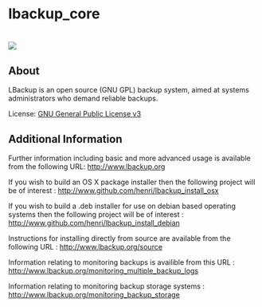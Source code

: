 # lbackup_core #

<h1><img src="http://www.lbackup.org/_media/golden_safe.jpg" valign="middle"/></h1>

About
--------

LBackup is an open source (GNU GPL) backup system, aimed at systems administrators who demand reliable backups.

License: [GNU General Public License v3][1]

Additional Information
---------

Further information including basic and more advanced usage is available from the following URL: 
<http://www.lbackup.org>

If you wish to build an OS X package installer then the following project will be of interest : 
<http://www.github.com/henri/lbackup_install_osx>

If you wish to build a .deb installer for use on debian based operating systems then the following project will be of interest : 
<http://www.github.com/henri/lbackup_install_debian>

Instructions for installing directly from source are available from the following URL : 
<http://www.lbackup.org/source>

Information relating to monitoring backups is availible from this URL : 
<http://www.lbackup.org/monitoring_multiple_backup_logs>

Information relating to monitoring backup storage systems : 
<http://www.lbackup.org/monitoring_backup_storage>


  [1]: http://www.gnu.org/licenses/gpl.html

